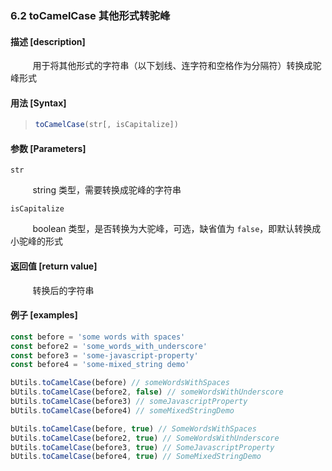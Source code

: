 ### 6.2 toCamelCase 其他形式转驼峰

#### 描述 [description]

&nbsp;&nbsp;&nbsp;&nbsp;&nbsp;&nbsp;&nbsp;&nbsp; 用于将其他形式的字符串（以下划线、连字符和空格作为分隔符）转换成驼峰形式

#### 用法 [Syntax]

> ```js
> toCamelCase(str[, isCapitalize])
> ```

#### 参数 [Parameters]

`str`

&nbsp;&nbsp;&nbsp;&nbsp;&nbsp;&nbsp;&nbsp;&nbsp; string 类型，需要转换成驼峰的字符串

`isCapitalize`

&nbsp;&nbsp;&nbsp;&nbsp;&nbsp;&nbsp;&nbsp;&nbsp; boolean 类型，是否转换为大驼峰，可选，缺省值为 `false`，即默认转换成小驼峰的形式

#### 返回值 [return value]

&nbsp;&nbsp;&nbsp;&nbsp;&nbsp;&nbsp;&nbsp;&nbsp; 转换后的字符串

#### 例子 [examples]

```js
const before = 'some words with spaces'
const before2 = 'some_words_with_underscore'
const before3 = 'some-javascript-property'
const before4 = 'some-mixed_string demo'

bUtils.toCamelCase(before) // someWordsWithSpaces
bUtils.toCamelCase(before2, false) // someWordsWithUnderscore
bUtils.toCamelCase(before3) // someJavascriptProperty
bUtils.toCamelCase(before4) // someMixedStringDemo

bUtils.toCamelCase(before, true) // SomeWordsWithSpaces
bUtils.toCamelCase(before2, true) // SomeWordsWithUnderscore
bUtils.toCamelCase(before3, true) // SomeJavascriptProperty
bUtils.toCamelCase(before4, true) // SomeMixedStringDemo
```

